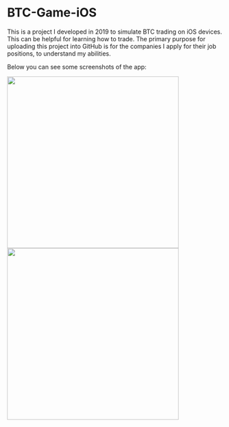 # BTC-Game-iOS

This is a project I developed in 2019 to simulate BTC trading on iOS devices. This can be helpful for learning how to trade.
The primary purpose for uploading this project into GitHub is for the companies I apply for their job positions, to understand my abilities.

Below you can see some screenshots of the app:

<img src="https://user-images.githubusercontent.com/107361589/174467285-75559c02-4cc3-422c-9a12-70c237b2d831.PNG" width = 400>
<!-- <img src="https://user-images.githubusercontent.com/107361589/174467287-0ed90e5c-6170-46d6-acca-6f7957a8956b.PNG" width = 400> -->
<img src="https://user-images.githubusercontent.com/107361589/174467288-b428b48f-f47b-4c41-80aa-f07b07e9e3ef.PNG" width = 400>
